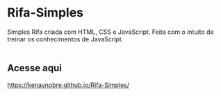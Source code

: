 # Rifa-Simples
Simples Rifa criada com HTML, CSS e JavaScript. Feita com o intuito de treinar os conhecimentos de JavaScript.</br>
</br>
## Acesse aqui
https://kenaynobre.github.io/Rifa-Simples/
